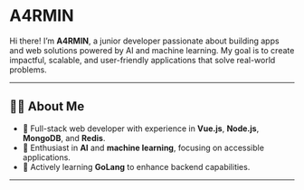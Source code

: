 # A4RMIN

Hi there! I’m **A4RMIN**, a junior developer passionate about building apps and web solutions powered by AI and machine learning. My goal is to create impactful, scalable, and user-friendly applications that solve real-world problems.  

---

## 👨‍💻 About Me

- 🌟 Full-stack web developer with experience in **Vue.js**, **Node.js**, **MongoDB**, and **Redis**.  
- 🧠 Enthusiast in **AI** and **machine learning**, focusing on accessible applications.  
- 💼 Actively learning **GoLang** to enhance backend capabilities.  

---
<!--
## 🚀 Projects  

### 1. **Dot Duel - AI Showdown**  
**Description:**  
A tactical 2D game where a player competes against an AI in a grid-based environment. The AI uses advanced algorithms to outsmart the player.  

**Tech Stack:**  
- **AI Microservice:** Python (A* pathfinding, heatmaps, Q-learning).  
- **Game Engine:** Node.js.  
- **Frontend:** Vue.js.  
- **Database:** Redis.  

**Features and Outcomes:**  
- **Real-time Gameplay:** Enabled seamless real-time communication using WebSocket, supporting up to **50 concurrent players**.  
- **AI Optimization:** Reduced AI decision latency by **30%** through efficient algorithm structuring.  
- **Scalability:** Deployed via **GitHub Pages** and **Railway** for free hosting.  

[View Demo](https://example.com/dotduel) | [GitHub Repository](https://github.com/A4RMIN/dot-duel)

---

### 2. **Dodge the Falling Objects Game**  
**Description:**  
A browser-based game where the player controls a box to dodge falling objects. Built using **pure HTML, CSS, and JavaScript**.  

**Features and Outcomes:**  
- **Cross-Device Compatibility:** Fully responsive across devices with minimalistic UI.  
- **Dynamic Challenges:** Randomized object spawning increases game replayability.  
- **Fast Load Times:** Achieved **100/100 performance score on Google Lighthouse**.  

[View Demo](https://example.com/dodge-falling-objects) | [GitHub Repository](https://github.com/A4RMIN/dodge-falling-objects)

---

### 3. **Wrestling Simulation**  
**Description:**  
A simulation app that models an entire wrestling season, including dual meets, individual matches, and tournaments.  

**Tech Stack:**  
- **Backend:** Node.js with RESTful APIs.  
- **Frontend:** Vue.js.  
- **Database:** MongoDB.  

**Features and Outcomes:**  
- **Statistical Insights:** Generated realistic match data using probabilistic models, processing up to **10,000 matches per hour**.  
- **Performance Metrics:** Designed seeding logic, ensuring realistic rankings based on past outcomes.  
- **Improved UX:** Streamlined tournament views with Vue.js dynamic components.  

[View Demo](https://example.com/wrestling-simulation) | [GitHub Repository](https://github.com/A4RMIN/wrestling-simulation)

---

### 4. **Portfolio Website**  
**Description:**  
A personal portfolio to showcase my skills, projects, and contact details.  

**Tech Stack:**  
- **Frontend:** Nuxt3, TailwindCSS.  
- **Backend:** Static JSON for project data.  

**Features and Outcomes:**  
- **Responsive Design:** Optimized for both desktop and mobile with TailwindCSS.  
- **Interactive Project Cards:** Includes live demo links, improving recruiter engagement.  
- **Fast Hosting:** Deployed on **Vercel** for zero-downtime scalability.  

[Visit Portfolio](https://example.com/portfolio) | [GitHub Repository](https://github.com/A4RMIN/portfolio-website)

---

## 🛠️ Skills  

**Web Development:**  
- Vue.js, Nuxt3, Node.js, Express.js  
- MongoDB, Redis, JWT Authentication  

**AI/ML Development:**  
- Python (TensorFlow, Scikit-learn)  
- Basic reinforcement learning and pathfinding algorithms  

**Tools and Other Tech:**  
- Docker, Git, Postman  

---

## 📫 Let’s Connect!  

- **Email:** armin.jobs@example.com  
- **Portfolio:** [Link to Portfolio](https://example.com/portfolio)  
- **GitHub:** [A4RMIN GitHub Profile](https://github.com/A4RMIN)  
- **LinkedIn:** [Your LinkedIn](https://linkedin.com/in/A4RMIN)  
-->

<!--**A4rmin/A4rmin** is a ✨ _special_ ✨ repository because its `README.md` (this file) appears on your GitHub profile.
## Hi there 👋
Here are some ideas to get you started:

- 🔭 I’m currently working on ...
- 🌱 I’m currently learning ...
- 👯 I’m looking to collaborate on ...
- 🤔 I’m looking for help with ...
- 💬 Ask me about ...
- 📫 How to reach me: ...
- 😄 Pronouns: ...
- ⚡ Fun fact: ...
-->
